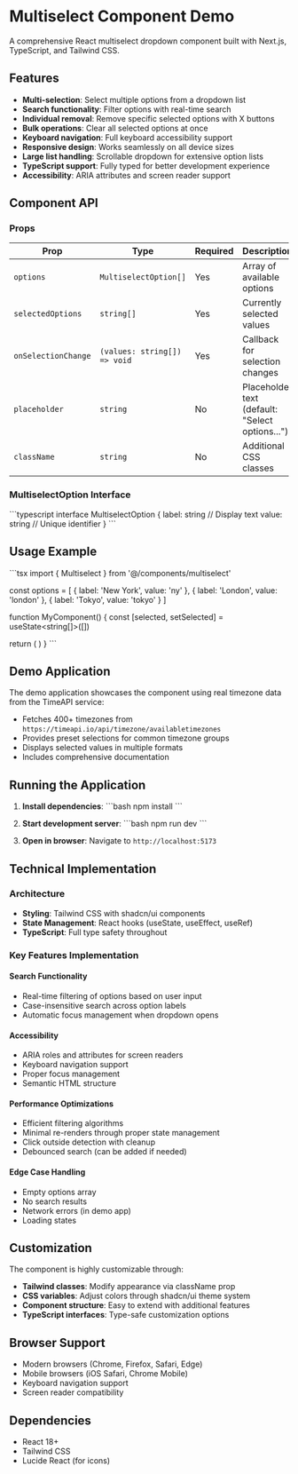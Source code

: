 # Multiselect Component Demo

A comprehensive React multiselect dropdown component built with Next.js, TypeScript, and Tailwind CSS.

## Features

- **Multi-selection**: Select multiple options from a dropdown list
- **Search functionality**: Filter options with real-time search
- **Individual removal**: Remove specific selected options with X buttons
- **Bulk operations**: Clear all selected options at once
- **Keyboard navigation**: Full keyboard accessibility support
- **Responsive design**: Works seamlessly on all device sizes
- **Large list handling**: Scrollable dropdown for extensive option lists
- **TypeScript support**: Fully typed for better development experience
- **Accessibility**: ARIA attributes and screen reader support

## Component API

### Props

| Prop | Type | Required | Description |
|------|------|----------|-------------|
| `options` | `MultiselectOption[]` | Yes | Array of available options |
| `selectedOptions` | `string[]` | Yes | Currently selected values |
| `onSelectionChange` | `(values: string[]) => void` | Yes | Callback for selection changes |
| `placeholder` | `string` | No | Placeholder text (default: "Select options...") |
| `className` | `string` | No | Additional CSS classes |

### MultiselectOption Interface

\`\`\`typescript
interface MultiselectOption {
  label: string  // Display text
  value: string  // Unique identifier
}
\`\`\`

## Usage Example

\`\`\`tsx
import { Multiselect } from '@/components/multiselect'

const options = [
  { label: 'New York', value: 'ny' },
  { label: 'London', value: 'london' },
  { label: 'Tokyo', value: 'tokyo' }
]

function MyComponent() {
  const [selected, setSelected] = useState<string[]>([])

  return (
    <Multiselect
      options={options}
      selectedOptions={selected}
      onSelectionChange={setSelected}
      placeholder="Choose locations..."
    />
  )
}
\`\`\`

## Demo Application

The demo application showcases the component using real timezone data from the TimeAPI service:

- Fetches 400+ timezones from `https://timeapi.io/api/timezone/availabletimezones`
- Provides preset selections for common timezone groups
- Displays selected values in multiple formats
- Includes comprehensive documentation

## Running the Application

1. **Install dependencies**:
   \`\`\`bash
   npm install
   \`\`\`

2. **Start development server**:
   \`\`\`bash
   npm run dev
   \`\`\`

3. **Open in browser**:
   Navigate to `http://localhost:5173`

## Technical Implementation

### Architecture
- **Styling**: Tailwind CSS with shadcn/ui components
- **State Management**: React hooks (useState, useEffect, useRef)
- **TypeScript**: Full type safety throughout

### Key Features Implementation

#### Search Functionality
- Real-time filtering of options based on user input
- Case-insensitive search across option labels
- Automatic focus management when dropdown opens

#### Accessibility
- ARIA roles and attributes for screen readers
- Keyboard navigation support
- Proper focus management
- Semantic HTML structure

#### Performance Optimizations
- Efficient filtering algorithms
- Minimal re-renders through proper state management
- Click outside detection with cleanup
- Debounced search (can be added if needed)

#### Edge Case Handling
- Empty options array
- No search results
- Network errors (in demo app)
- Loading states

## Customization

The component is highly customizable through:

- **Tailwind classes**: Modify appearance via className prop
- **CSS variables**: Adjust colors through shadcn/ui theme system
- **Component structure**: Easy to extend with additional features
- **TypeScript interfaces**: Type-safe customization options

## Browser Support

- Modern browsers (Chrome, Firefox, Safari, Edge)
- Mobile browsers (iOS Safari, Chrome Mobile)
- Keyboard navigation support
- Screen reader compatibility

## Dependencies

- React 18+
- Tailwind CSS
- Lucide React (for icons)
